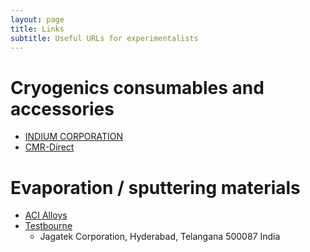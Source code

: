```yaml
---
layout: page
title: Links
subtitle: Useful URLs for experimentalists
---
```


# Cryogenics consumables and accessories
- [INDIUM CORPORATION](https://www.indium.com/products/solders/solder-paste/)
- [CMR-Direct](https://www.cmr-direct.com/)

# Evaporation / sputtering materials
- [ACI Alloys](https://www.acialloys.com/)
- [Testbourne](https://www.testbourne.com/)
    - Jagatek Corporation, Hyderabad, Telangana 500087 India